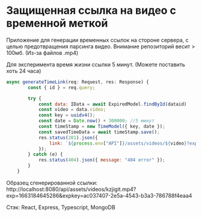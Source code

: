 # Защищенная ссылка на видео с временной меткой

Приложение для генерации временных ссылок на стороне сервера, с целью предотвращения парсинга видео.
Внимание репозиторий весит > 100мб. (Из-за файлов .mp4) 

Для эксперимента время жизни ссылки 5 минут. (Можете поставить хоть 24 часа)

```js
async generateTimeLink(req: Request, res: Response) {
        const { id } = req.query;

        try {
            const data: IData = await ExpiredModel.findById(dataid)
            const video = data.video;
            const key = uuidv4();
            const date = Date.now() + 300000; //5 минут
            const timeStamp = new TimeModel({ key, date });
            const savedTimeData = await timeStamp.save();
            res.status(201).json({
                link: `${process.env["API"]}/assets/videos/${video}?exp=${savedTimeData.date}&expkey=${savedTimeData.key}`,
            });
        } catch (e) {
            res.status(404).json({ message: "404 error" });
        }
    }
```

Образец сгенерированной ссылки:
http://localhost:8080/api/assets/videos/kzjigit.mp4?exp=1663184645286&expkey=ac037407-2e5a-4543-b3a3-786788f4eaa4

Стэк:
React, Express, Typescript, MongoDB
